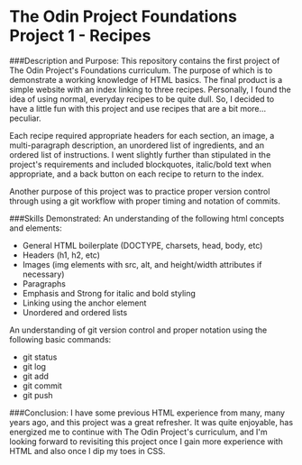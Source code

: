 # The Odin Project Foundations Project 1 - Recipes
###Description and Purpose:
This repository contains the first project of The Odin Project's Foundations curriculum. The purpose of which is to demonstrate a working knowledge of HTML basics. The final product is a simple website with an index linking to three recipes. Personally, I found the idea of using normal, everyday recipes to be quite dull. So, I decided to have a little fun with this project and use recipes that are a bit more... peculiar.

Each recipe required appropriate headers for each section, an image, a multi-paragraph description, an unordered list of ingredients, and an ordered list of instructions. I went slightly further than stipulated in the project's requirements and included blockquotes, italic/bold text when appropriate, and a back button on each recipe to return to the index.

Another purpose of this project was to practice proper version control through using a git workflow with proper timing and notation of commits.

###Skills Demonstrated:
An understanding of the following html concepts and elements:
- General HTML boilerplate (DOCTYPE, charsets, head, body, etc)
- Headers (h1, h2, etc)
- Images (img elements with src, alt, and height/width attributes if necessary)
- Paragraphs
- Emphasis and Strong for italic and bold styling
- Linking using the anchor element
- Unordered and ordered lists

An understanding of git version control and proper notation using the following basic commands:
- git status
- git log
- git add
- git commit
- git push

###Conclusion:
I have some previous HTML experience from many, many years ago, and this project was a great refresher. It was quite enjoyable, has energized me to continue with The Odin Project's curriculum, and I'm looking forward to revisiting this project once I gain more experience with HTML and also once I dip my toes in CSS.